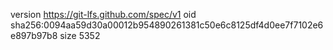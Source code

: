 version https://git-lfs.github.com/spec/v1
oid sha256:0094aa59d30a00012b954890261381c50e6c8125df4d0ee7f7102e6e897b97b8
size 5352
